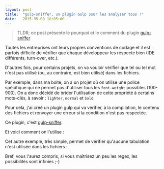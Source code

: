 ```yaml
---
layout: post
title:  "gulp-sniffer, un plugin Gulp pour les analyser tous !"
date:   2015-05-08 18:05:00
---
```


> TLDR; ce post présente le pourquoi et le comment du plugin [gulp-sniffer](https://www.npmjs.com/package/gulp-sniffer)

Toutes les entreprises ont leurs propres conventions de codage et il est parfois
difficile de vérifier que chaque développeur les respecte bien (IDE différents,
turn-over, etc.).

D'autres fois, pour certains projets, on va vouloir vérifier que tel ou tel mot
n'est pas utilisé<!--break--> (ou, au contraire, est bien utilisé) dans les fichiers.

Par exemple, dans ma boite, on a un projet où on utilise une police spécifique qui
ne permet pas d'utiliser tous les `font-weight` possibles (100-900). On a donc
décidé de brider l'utilisation de cette propriété à certains mots-clés, à savoir :
`lighter`, `normal` et `bold`.

Pour cela, j'ai créé un plugin gulp qui va vérifier, à la compilation, le contenu
des fichiers et renvoyer une erreur si la condition n'est pas respectée.

Ce plugin, c'est [gulp-sniffer](https://www.npmjs.com/package/gulp-sniffer).

Et voici comment on l'utilise :

<script src="https://gist.github.com/roparz/b358c8fe71655cd47bf9.js"></script>

Cet autre exemple, très simple, permet de vérifier qu'aucune tabulation n'est utilisée
dans les fichiers :

<script src="https://gist.github.com/roparz/a708125d42ef337b56ae.js"></script>

Bref, vous l'aurez compris, si vous maîtrisez un peu les regex, les possibilités
sont infinies ;-)
